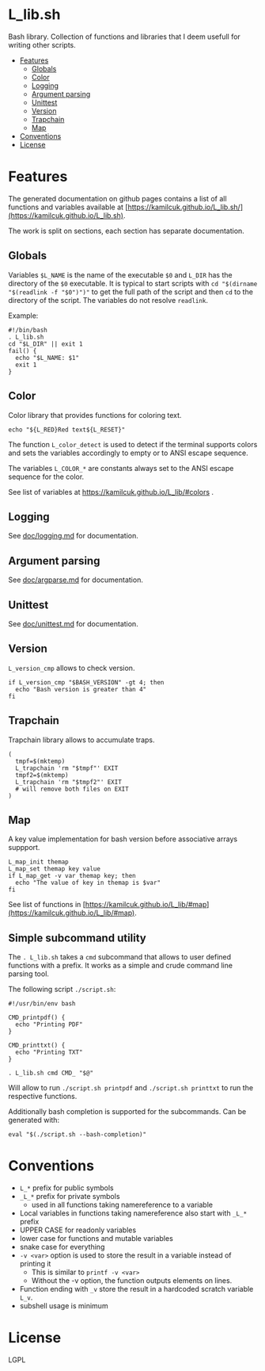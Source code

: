 # L_lib.sh

Bash library. Collection of functions and libraries that I deem usefull for writing other scripts.

<!-- vim-markdown-toc GFM -->

* [Features](#features)
  * [Globals](#globals)
  * [Color](#color)
  * [Logging](#logging)
  * [Argument parsing](#argument-parsing)
  * [Unittest](#unittest)
  * [Version](#version)
  * [Trapchain](#trapchain)
  * [Map](#map)
* [Conventions](#conventions)
* [License](#license)

<!-- vim-markdown-toc -->

# Features

The generated documentation on github pages contains a list of all functions and variables available at
[https://kamilcuk.github.io/L_lib.sh/](https://kamilcuk.github.io/L_lib.sh).

The work is split on sections, each section has separate documentation.

## Globals

Variables `$L_NAME` is the name of the executable `$0` and `L_DIR` has the directory of the `$0` executable.
It is typical to start scripts with `cd "$(dirname "$(readlink -f "$0")")"` to get the full path of the script and then `cd` to the directory of the script.
The variables do not resolve `readlink`.

Example:

```
#!/bin/bash
. L_lib.sh
cd "$L_DIR" || exit 1
fail() {
  echo "$L_NAME: $1"
  exit 1
}
```
## Color

Color library that provides functions for coloring text.

```
echo "${L_RED}Red text${L_RESET}"
```

The function `L_color_detect` is used to detect if the terminal supports colors and sets the variables accordingly to empty or to ANSI escape sequence.

The variables `L_COLOR_*` are constants always set to the ANSI escape sequence for the color.

See list of variables at https://kamilcuk.github.io/L_lib/#colors .

## Logging

See [doc/logging.md](doc/logging.md) for documentation.

## Argument parsing

See [doc/argparse.md](doc/argparse.md) for documentation.

## Unittest

See [doc/unittest.md](doc/unittest.md) for documentation.

## Version

`L_version_cmp` allows to check version.

```
if L_version_cmp "$BASH_VERSION" -gt 4; then
  echo "Bash version is greater than 4"
fi
```

## Trapchain

Trapchain library allows to accumulate traps.

```
(
  tmpf=$(mktemp)
  L_trapchain 'rm "$tmpf"' EXIT
  tmpf2=$(mktemp)
  L_trapchain 'rm "$tmpf2"' EXIT
  # will remove both files on EXIT
)
```

## Map

A key value implementation for bash version before associative arrays suppport.

```
L_map_init themap
L_map_set themap key value
if L_map_get -v var themap key; then
  echo "The value of key in themap is $var"
fi
```

See list of functions in [https://kamilcuk.github.io/L_lib/#map](https://kamilcuk.github.io/L_lib/#map).

## Simple subcommand utility

The `. L_lib.sh` takes a `cmd` subcommand that allows to user defined functions with a prefix. It works as a simple and crude command line parsing tool.

The following script `./script.sh`:

```
#!/usr/bin/env bash

CMD_printpdf() {
  echo "Printing PDF"
}

CMD_printtxt() {
  echo "Printing TXT"
}

. L_lib.sh cmd CMD_ "$@"
```

Will allow to run `./script.sh printpdf` and `./script.sh printtxt` to run the respective functions.

Additionally bash completion is supported for the subcommands. Can be generated with:

```
eval "$(./script.sh --bash-completion)"
```

# Conventions

- `L_*` prefix for public symbols
- `_L_*` prefix for private symbols
  - used in all functions taking namereference to a variable
- Local variables in functions taking namereference also start with `_L_*` prefix
- UPPER CASE for readonly variables
- lower case for functions and mutable variables
- snake case for everything
- `-v <var>` option is used to store the result in a variable instead of printing it
  - This is similar to `printf -v <var>`
  - Without the -v option, the function outputs elements on lines.
- Function ending with `_v` store the result in a hardcoded scratch variable `L_v`.
- subshell usage is minimum

# License

LGPL
